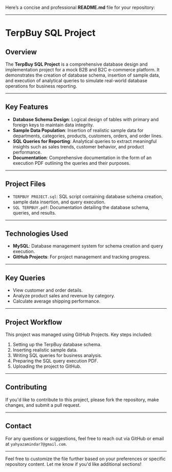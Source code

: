 Here’s a concise and professional **README.md** file for your repository:

---

# **TerpBuy SQL Project**

## **Overview**
The **TerpBuy SQL Project** is a comprehensive database design and implementation project for a mock B2B and B2C e-commerce platform. It demonstrates the creation of database schema, insertion of sample data, and execution of analytical queries to simulate real-world database operations for business reporting.

---

## **Key Features**
- **Database Schema Design**: Logical design of tables with primary and foreign keys to maintain data integrity.
- **Sample Data Population**: Insertion of realistic sample data for departments, categories, products, customers, orders, and order lines.
- **SQL Queries for Reporting**: Analytical queries to extract meaningful insights such as sales trends, customer behavior, and product performance.
- **Documentation**: Comprehensive documentation in the form of an execution PDF outlining the queries and their purposes.

---

## **Project Files**
- `TERPBUY PROJECT.sql`: SQL script containing database schema creation, sample data insertion, and query execution.
- `SQL TERPBUY.pdf`: Documentation detailing the database schema, queries, and results.

---

## **Technologies Used**
- **MySQL**: Database management system for schema creation and query execution.
- **GitHub Projects**: For project management and tracking progress.

---

## **Key Queries**
- View customer and order details.
- Analyze product sales and revenue by category.
- Calculate average shipping performance.

---

## **Project Workflow**
This project was managed using GitHub Projects. Key steps included:
1. Setting up the TerpBuy database schema.
2. Inserting realistic sample data.
3. Writing SQL queries for business analysis.
4. Preparing the SQL query execution PDF.
5. Uploading the project to GitHub.

---

## **Contributing**
If you'd like to contribute to this project, please fork the repository, make changes, and submit a pull request.

---

## **Contact**
For any questions or suggestions, feel free to reach out via GitHub or email at `yahyazamindar7@gmail.com`.

---

Feel free to customize the file further based on your preferences or specific repository content. Let me know if you'd like additional sections!
